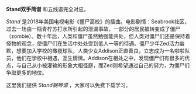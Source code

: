 

**Stand双手简谱** 和五线谱完全对应。

_Stand_
是2018年美国电视电影《僵尸高校》的插曲。电影剧情：Seabrook社区，过去一场由一瓶青柠苏打水所引起的泄漏事故，一部分的居民被转变成了僵尸（zombie）。数十年后，人类和僵尸虽然勉强能共处，但人类对僵尸们还是保持着怪物的观念，使僵尸们在生活中处处受到低人一等的待遇。僵尸少年Zed活力幽默，想要加入学校的橄榄球队，人类少女Addison正直善良，立志成为一名啦啦队员，他们在学校中相遇，互生情愫。Addison在相处之中，发现僵尸们有很多的优点，与自己从小被灌输的形象大相径庭，而Zed则希望通过自己的努力，为僵尸们争取更多的地位。

这里我们提供 _Stand钢琴谱_ ，大家可以免费下载学习。

